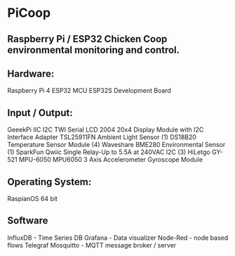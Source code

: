 # PiCoop
## Raspberry Pi / ESP32 Chicken Coop environmental monitoring and control.

## Hardware:
Raspberry Pi 4
ESP32 MCU ESP32S Development Board

## Input / Output:
GeeekPi IIC I2C TWI Serial LCD 2004 20x4 Display Module with I2C Interface Adapter
TSL25911FN Ambient Light Sensor (1)
DS18B20 Temperature Sensor Module (4)
Waveshare BME280 Environmental Sensor (1)
SparkFun Qwiic Single Relay-Up to 5.5A at 240VAC I2C (3)
HiLetgo GY-521 MPU-6050 MPU6050 3 Axis Accelerometer Gyroscope Module

## Operating System:
RaspianOS 64 bit

## Software
InfluxDB - Time Series DB
Grafana - Data visualizer
Node-Red - node based flows
Telegraf
Mosquitto - MQTT message broker / server
